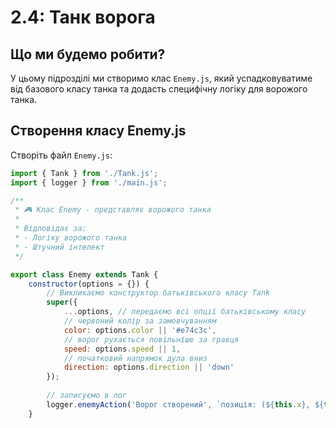 # 2.4: Танк ворога

## Що ми будемо робити?

У цьому підрозділі ми створимо клас `Enemy.js`, який успадковуватиме від базового класу танка та додасть специфічну логіку для ворожого танка.

## Створення класу Enemy.js

Створіть файл `Enemy.js`:

```javascript
import { Tank } from './Tank.js';
import { logger } from './main.js';

/**
 * 🎮 Клас Enemy - представляє ворожого танка
 * 
 * Відповідає за:
 * - Логіку ворожого танка
 * - Штучний інтелект
 */

export class Enemy extends Tank {
    constructor(options = {}) {
        // Викликаємо конструктор батьківського класу Tank
        super({
            ...options, // передаємо всі опції батьківському класу
            // червоний колір за замовчуванням
            color: options.color || '#e74c3c',
            // ворог рухається повільніше за гравця
            speed: options.speed || 1,
            // початковий напрямок дула вниз
            direction: options.direction || 'down'
        });
        
        // записуємо в лог
        logger.enemyAction('Ворог створений', `позиція: (${this.x}, ${this.y})`);
    }
    
    /**
     * Оновлення стану ворога
     * @param {number} deltaTime - Час з останнього оновлення
     */
    update(deltaTime) {
        // Поки що просто оновлюємо час (порожня функція)
        // В наступних уроках тут буде штучний інтелект ворога
    }
    
    /**
     * Малювання ворога на екрані
     * @param {CanvasRenderingContext2D} ctx - Контекст для малювання
     */
    render(ctx) {
        // якщо ворог мертвий, не малюємо
        if (!this.isAlive) return;
        
        // зберігаємо поточний стан контексту (колір, стиль тощо)
        ctx.save();
        
        // викликаємо метод render батьківського класу
        super.render(ctx);
        
        // малюємо червоний хрестик
        this.drawEnemyMark(ctx);
        
        // відновлюємо стан контексту (повертаємо попередні налаштування)
        ctx.restore();
    }
    
    /**
     * Малювання позначки ворога (червоний хрестик)
     * @param {CanvasRenderingContext2D} ctx - Контекст для малювання
     */
    drawEnemyMark(ctx) {
        // розмір позначки в пікселях
        const markSize = 6;
        // центр танка по X
        const centerX = this.x + this.width / 2;
        // центр танка по Y
        const centerY = this.y + this.height / 2;
        
        // темно-червоний колір для ліній
        ctx.strokeStyle = '#c0392b';
        // товщина ліній хрестика
        ctx.lineWidth = 2;
        
        // починаємо малювати шлях
        ctx.beginPath();
        // початкова точка
        ctx.moveTo(centerX - markSize, centerY - markSize);
        // кінцева точка
        ctx.lineTo(centerX + markSize, centerY + markSize);
        // малюємо лінію
        ctx.stroke();
        
        // починаємо малювати новий шлях
        ctx.beginPath();
        // початкова точка
        ctx.moveTo(centerX + markSize, centerY - markSize);
        // кінцева точка
        ctx.lineTo(centerX - markSize, centerY + markSize);
        // малюємо лінію
        ctx.stroke();
    }
}
```

## Що робить цей клас?

### Успадкування від Tank:
- **Наслідує всі властивості** базового класу танка
- **Перевизначає деякі методи** для специфічної поведінки ворога

### Специфічні властивості ворога:
- **Колір**: червоний (`#e74c3c`) за замовчуванням
- **Швидкість**: 1 (повільніше за гравця)
- **Напрямок**: вниз за замовчуванням

### Додаткові методи:
- **`drawEnemyMark(ctx)`** - малює червоний хрестик в центрі танка для ідентифікації ворога

### Логування:
- **Автоматичне логування** створення ворога з позицією
- **Використання `logger.enemyAction()`** для запису дій ворога

## Особливості малювання

### Позначка ворога:
- **Червоний хрестик** в центрі танка
- **Розмір**: 6 пікселів
- **Колір**: темно-червоний (`#c0392b`)
- **Товщина ліній**: 2 пікселі

### Структура хрестика:
1. **Перша діагональ**: від верхнього лівого до нижнього правого кута
2. **Друга діагональ**: від верхнього правого до нижнього лівого кута

### Порядок малювання:
1. **Збереження контексту** (`ctx.save()`)
2. **Малювання базового танка** (`super.render(ctx)`)
3. **Малювання позначки ворога** (`drawEnemyMark(ctx)`)
4. **Відновлення контексту** (`ctx.restore()`)

## Відмінності від гравця

| Властивість | Гравець | Ворог |
|-------------|---------|-------|
| **Колір** | Жовтий (`#f1c40f`) | Червоний (`#e74c3c`) |
| **Швидкість** | 2 | 1 |
| **Позначка** | Жовтий круг | Червоний хрестик |
| **Напрямок** | Вгору | Вниз |
| **Логування** | `playerAction()` | `enemyAction()` |

## Використання

```javascript
// Створення ворога
const enemy = new Enemy({
    x: 300,           // позиція X
    y: 200,           // позиція Y
    color: '#e74c3c', // червоний колір
    size: 32          // розмір танка
});

// Малювання ворога
enemy.render(ctx);
```

## Результат

Після створення цього класу у вас буде:
- ✅ Клас ворога з червоним кольором
- ✅ Позначка ворога (червоний хрестик)
- ✅ Автоматичне логування дій
- ✅ Готовність для додавання штучного інтелекту

## Що далі?

У наступному підрозділі ми створимо клас ігрового поля, який буде відповідати за малювання сітки та фону. 